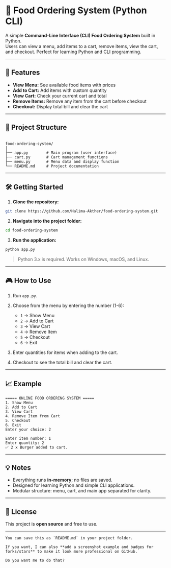 


# 🍔 Food Ordering System (Python CLI)

A simple **Command-Line Interface (CLI) Food Ordering System** built in Python.  
Users can view a menu, add items to a cart, remove items, view the cart, and checkout. Perfect for learning Python and CLI programming.

---

## 🚀 Features

- **View Menu:** See available food items with prices  
- **Add to Cart:** Add items with custom quantity  
- **View Cart:** Check your current cart and total  
- **Remove Items:** Remove any item from the cart before checkout  
- **Checkout:** Display total bill and clear the cart  

---

## 📂 Project Structure

```

food-ordering-system/
│
├── app.py        # Main program (user interface)
├── cart.py       # Cart management functions
├── menu.py       # Menu data and display function
└── README.md     # Project documentation

````

---

## 🛠️ Getting Started

1. **Clone the repository:**

```bash
git clone https://github.com/Halima-Akther/food-ordering-system.git
````

2. **Navigate into the project folder:**

```bash
cd food-ordering-system
```

3. **Run the application:**

```bash
python app.py
```

> Python 3.x is required. Works on Windows, macOS, and Linux.

---

## 🎮 How to Use

1. Run `app.py`.
2. Choose from the menu by entering the number (1-6):

   * `1` → Show Menu
   * `2` → Add to Cart
   * `3` → View Cart
   * `4` → Remove Item
   * `5` → Checkout
   * `6` → Exit
3. Enter quantities for items when adding to the cart.
4. Checkout to see the total bill and clear the cart.

---

## 📈 Example

```
===== ONLINE FOOD ORDERING SYSTEM =====
1. Show Menu
2. Add to Cart
3. View Cart
4. Remove Item from Cart
5. Checkout
6. Exit
Enter your choice: 2

Enter item number: 1
Enter quantity: 2
✅ 2 x Burger added to cart.
```

---

## 💡 Notes

* Everything runs **in-memory**; no files are saved.
* Designed for learning Python and simple CLI applications.
* Modular structure: menu, cart, and main app separated for clarity.

---

## 📝 License

This project is **open source** and free to use.

---

```
You can save this as `README.md` in your project folder.  

If you want, I can also **add a screenshot example and badges for forks/stars** to make it look more professional on GitHub.  

Do you want me to do that?
```

```


